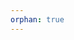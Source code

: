 ```yaml
---
orphan: true
---
```

<!--
This is a reference to the bokeh pivot documentation that can be found in postprocessing/reValue/README.md
-->

```{include} ../../postprocessing/reValue/README.md
```